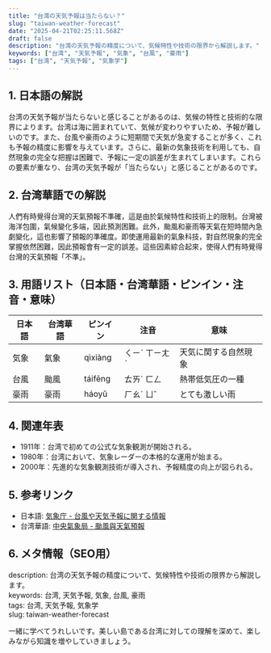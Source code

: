 ```yaml
---
title: "台湾の天気予報は当たらない？"
slug: "taiwan-weather-forecast"
date: "2025-04-21T02:25:11.568Z"
draft: false
description: "台湾の天気予報の精度について、気候特性や技術の限界から解説します。"
keywords: ["台湾", "天気予報", "気象", "台風", "豪雨"]
tags: ["台湾", "天気予報", "気象学"]
---
```


## 1. 日本語の解説  
台湾の天気予報が当たらないと感じることがあるのは、気候の特性と技術的な限界によります。台湾は海に囲まれていて、気候が変わりやすいため、予報が難しいのです。また、台風や豪雨のように短期間で天気が急変することが多く、これも予報の精度に影響を与えています。さらに、最新の気象技術を利用しても、自然現象の完全な把握は困難で、予報に一定の誤差が生まれてしまいます。これらの要素が重なり、台湾の天気予報が「当たらない」と感じることがあるのです。

## 2. 台湾華語での解説  
人們有時覺得台灣的天氣預報不準確，這是由於氣候特性和技術上的限制。台灣被海洋包圍，氣候變化多端，因此預測困難。此外，颱風和豪雨等天氣在短時間內急劇變化，這也影響了預報的準確度。即使運用最新的氣象科技，對自然現象的完全掌握依然困難，因此預報會有一定的誤差。這些因素綜合起來，使得人們有時覺得台灣的天氣預報「不準」。

## 3. 用語リスト（日本語・台湾華語・ピンイン・注音・意味）  
| 日本語    | 台湾華語    | ピンイン   | 注音     | 意味                 |
| ---------- | ----------- | ---------- | -------- | -------------------- |
| 気象       | 氣象        | qìxiàng    | ㄑㄧˋ ㄒㄧㄤˋ  | 天気に関する自然現象  |
| 台風       | 颱風        | táifēng    | ㄊㄞˊ ㄈㄥ   | 熱帯低気圧の一種     |
| 豪雨       | 豪雨        | háoyǔ      | ㄏㄠˊ ㄩˇ   | とても激しい雨       |

## 4. 関連年表  
- 1911年：台湾で初めての公式な気象観測が開始される。  
- 1980年：台湾において、気象レーダーの本格的な運用が始まる。
- 2000年：先進的な気象観測技術が導入され、予報精度の向上が図られる。

## 5. 参考リンク  
- 日本語: [気象庁 - 台風や天気予報に関する情報](https://www.jma.go.jp/jma/index.html)
- 台湾華語: [中央氣象局 - 颱風與天氣預報](https://www.cwb.gov.tw/V8/C/)

## 6. メタ情報（SEO用）  
description: 台湾の天気予報の精度について、気候特性や技術の限界から解説します。  
keywords: 台湾, 天気予報, 気象, 台風, 豪雨  
tags: 台湾, 天気予報, 気象学  
slug: taiwan-weather-forecast

一緒に学べてうれしいです。美しい島である台湾に対しての理解を深めて、楽しみながら知識を増やしていきましょう。